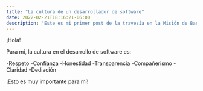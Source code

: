 ```yaml
---
title: "La cultura de un desarrollador de software"
date: 2022-02-21T18:16:21-06:00
description: 'Este es mi primer post de la travesía en la Misión de Backend con Node JS de Launch X.'
---
```


¡Hola!

Para mi, la cultura en el desarrollo de software es: 

-Respeto
-Confianza
-Honestidad
-Transparencia
-Compañerismo
-Claridad
-Dediación

¡Esto es muy importante para mí!
